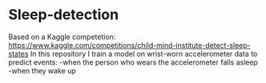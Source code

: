 # Sleep-detection
Based on a Kaggle competetion: https://www.kaggle.com/competitions/child-mind-institute-detect-sleep-states
In this repository I train a model on wrist-worn accelerometer data to predict events:
-when the person who wears the accelerometer falls asleep
-when they wake up
